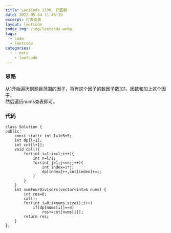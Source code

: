 ```yaml
---
title: LeetCode 1390. 四因数
date: 2022-05-04 11:45:19
excerpt: 打表查表
layout: leetcode
index_img: /img/leetcode.webp
tags:
  - code
  - leetcode
categories:
  - - note
    - leetcode
---
```

### 思路
从1开始遍历到题目范围的因子，将有这个因子的数因子数加1，因数和加上这个因子。\
然后遍历nums查表即可。
<!-- more -->
### 代码
```
class Solution {
public:
    const static int l=1e5+5;
    int dp[l+1];
    int cnt[l+1];
    void cal(){
        for(int i=1;i<=l;i++){
            int n=l/i;
            for(int j=1;j<=n;j++){
                int index=i*j;
                dp[index]++,cnt[index]+=i;
            }
        }
    }
    int sumFourDivisors(vector<int>& nums) {
        int res=0;
        cal();
        for(int i=0;i<nums.size();i++)
            if(dp[nums[i]]==4)
                res+=cnt[nums[i]];
        return res;
    }
};
```
[^1]:https://leetcode-cn.com/problems/four-divisors/